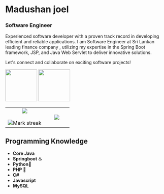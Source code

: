 <h1>Madushan joel</h1>
<h3>Software Engineer</h3>
<p> Experienced software developer with a proven track record in developing efficient and reliable applications. I am Software Engineer at  Sri Lankan leading finance company , utilizing my expertise in the Spring Boot framework, JSP, and Java
  Web Servlet to deliver innovative solutions. </p>
<p> Let's connect and collaborate on exciting software projects!</p>

<a href="https://lk.linkedin.com/in/madushan-joel-47b790104"><img src="https://github.com/madushanjoel98/madushanjoel98/assets/42777460/5d027090-8380-4f89-92eb-55a51a9b1fda" width="100px"></a>
<a href="https://www.facebook.com/madushan.joel/"><img src="https://github.com/madushanjoel98/madushanjoel98/assets/42777460/5f7df2bd-89df-48bd-957a-7726689b429d" width="100px"></a>

<p align="center">
<table align="">
<tr border="1" cellpadding="10">
<td width="60%" align="center">
  
  <img  align="center"  src="https://github-readme-stats.vercel.app/api?username=madushanjoel98&theme=tokyonight&show_icons=true&count_private=true" />
  <br></br>
  <img  title="🔥 Get streak stats for your profile at git.io/streak-stats" alt="Mark streak" src="https://github-readme-streak-stats.herokuapp.com/?user=madushanjoel98&theme=tokyonight&hide_border=false" /> 
</td>
<td width="40%" align="center">

  <img  align="center"  src="https://github-readme-stats.anuraghazra1.vercel.app/api/top-langs/?username=madushanjoel98&theme=tokyonight&hide_border=false&no-bg=true&no-frame=true&langs_count=10"/>
  
  </td>
</tr>
</table>


<h2>Programming Knowledge</h2>
<ul>
  <li> <b>Core Java</b> </li>
    <li> <b>Springboot ♨</b> </li>
    <li> <b>Python🐍</b> </li>
    <li> <b>PHP 🐘</b> </li>
    <li> <b>C#</b> </li>
    <li> <b>Javascript</b> </li>
   <li> <b>MySQL</b> </li>
</ul>

